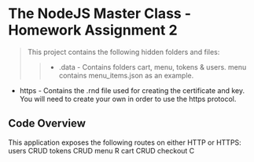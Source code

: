 # The NodeJS Master Class - Homework Assignment 2

> This project contains the following hidden folders and files:
>> - .data - Contains folders cart, menu, tokens & users. menu contains menu_items.json as an example.
- https - Contains the .rnd file used for creating the certificate and key. You will need to create your own in order to use the https protocol.

## Code Overview
This application exposes the following routes on either HTTP or HTTPS:
	users		CRUD
	tokens		CRUD
	menu		R
	cart		CRUD
	checkout	C
  
